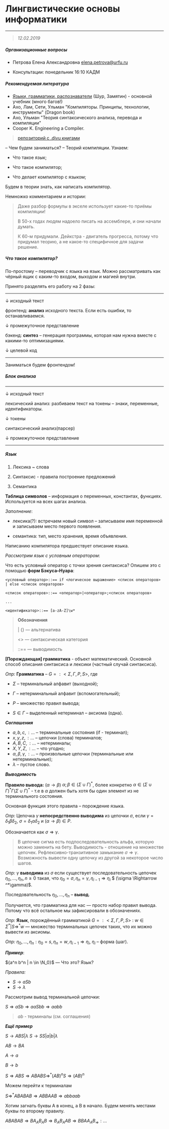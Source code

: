 # Лингвистические основы информатики

***

> *12.02.2019* 

##### Организационные вопросы

* Петрова Елена Александровна [elena.petrova@urfu.ru](mailto:elena.petrova@urfu.ru)

* Консультации: понедельник 16:10 КАДМ

##### Рекомендуемая литература

  - [Языки, грамматики, распознаватели](http://kadm.imkn.urfu.ru/files/shurzam.pdf) (Шур, Замятин) - основной учебник (много багов!)
  - Ахо, Лам, Сети, Ульман "Компиляторы. Принципы, технологии, инструменты" (Dragon book)
  - Ахо, Ульман "Теория синтаксического анализа, перевода и компиляции"
  - Cooper K. Engineering a Compiler.

> [репозиторий с .djvu книгами](https://github.com/afrolovskiy/compilers_labs/tree/master/literature)

– Чем будем заниматься? – Теорий компиляции.
Узнаем:

- Что такое язык;

- Что такое компилятор;

- Что делает компилятор с языком;

Будем в теории знать, как написать компилятор.

Немножко комментарием и истории: 

>Даже разбор формулы в экселе использует какие-то приёмы компиляции! 
>
>В 50-х годах людям надоело писать на ассемблере, и они начали думать. 
>
>К 60-м придумали. Дейкстра - двигатель прогресса, потому что придумал теорию, а не какое-то специфичное для задачи решение.

##### Что такое компилятор? 

По-простому – переводчик с языка на язык. Можно рассматривать как чёрный ящик с каким-то входом, выходом и магией внутри.

Принято разделять его работу на 2 фазы: 

***

&#8595; исходный текст

фронтенд: __анализ__ исходного текста. Если есть ошибки, то останавливаемся.

&#8595; промежуточное представление

бэкенд: __синтез__ – генерация программы, которая нам нужна вместе с какими-то оптимизациями.

&#8595; целевой код

***

Заниматься будем фронтендом!

##### Блок анализа

***

&#8595; исходный текст

лексический анализ: разбиваем текст на токены – знаки, переменные, идентификаторы.

&#8595; токены

синтаксический анализ(парсер)

&#8595; промежуточное представление 

***

##### Язык 

1. Лексика ~ слова

2. Синтаксис - правила построение предложений

3. Семантика

__Таблица символов__ – информация о переменных, константах, функциях. Используется на всех шагах анализа.

_Заполнение_: 

- лексика(?): встречаем новый символ – записываем имя переменной и записываем место первого появления.

- семантика: тип, место хранения, время объявления.

Написанию компилятора предшествует описание языка.

_Рассмотрим язык с условным оператором_:

Что есть условный оператор с точки зрения синтаксиса?  Опишем это с помощью __форм Бэкуса–Нуара__:

```
<условный оператор>::== if <логическое выражение> <список операторов> | else <список операторов>

<список операторов>::== <оператор>|<оператор>;<список операторов>

...

<идентификатор>::== [a-zA-Z]\w*
```

> **Обозначения**
>
> | {} — альтернатива
>
> <> — синтаксическая категория
>
> ::== — выводимость

**[Порождающая] грамматика** - объект математический. Основной способ описания синтаксиса и лексики (частный случай синтаксиса).

_Опр:_ __Грамматика__ – $G =:<\Sigma, \Gamma, P, S>$, где

- $\Sigma$ – терминальный алфавит (выходной);

- $\Gamma$ – нетерминальный алфавит (вспомогательный);

- $P$ – множество правил вывода;

- $S \in \Gamma$ – выделенный нетерминал – аксиома (одна).

_**Соглашения**_

- $a, b, c, :…$ – терминальные состояния (if - терминал);
- $x, y, z, :…$ – цепочки (слова) терминалов;
- $A, B, C, :…$ – нетерминалы;
- $X, Y, Z, :…$ – что угодно;
- $\alpha, \beta, \gamma, :...$ – произвольные цепочки (терминальные или нетерминальные);
- $\lambda$ – пустое слово.

_**Выводимость**_ 

**Правило вывода:**  $(\alpha \rightarrow \beta)$ $\alpha;\beta \in (\Sigma \cup\Gamma)^*$, более конкретно $\alpha \in (\Sigma\cup\Gamma)^*\Gamma(\Sigma\cup\Gamma)^*$ - т.е в $\alpha$ должен быть хотя бы один элемент из не терминального состояния.

Основная функция этого правила – порождение языка.

_Опр:_ Цепочка $\gamma$ **непосредственно выводима** из цепочки $\sigma$, если $\gamma = \delta_1\beta \delta _2$, $\sigma = \delta _1 \alpha \delta _2$ и $(\alpha \rightarrow \beta) \in P$.

Обозначается как $\sigma \Rightarrow \gamma$.

> В цепочке сигма есть подпоследовательность альфа, которую можно заменить на бету. Выводимость - отношение на множестве цепочек. Рефлексивно-транзитивное замыкание $\sigma \Rightarrow \gamma.$ Возможность вывести одну цепочку из другой за некоторое число шагов.

_Опр:_ $\gamma$ **выводима** из $\sigma$ если существует последовательность цепочек $\eta_0, ..., \eta_n, n \ge 0$ такая, что $\eta _0 = \sigma, \eta _n = \gamma, \eta _{i-1} \Rightarrow \eta _i$ $ (\sigma \Rightarrow ^*\gamma)$.

Последовательность $\eta_0, ..., \eta_n$ – **вывод**.

Получается, что грамматика для нас — просто набор правил вывода. Потому что всё остальное мы зафиксировали в обозначениях.

_Опр:_ **Язык**, порождённый грамматикой $G = :<\Sigma, \Gamma, P, S>$ : ${w \in \Sigma^*|S \Rightarrow ^*w}$ — множество терминальных цепочек таких, что их можно вывести из аксиомы.

_Опр:_ $\eta_0, ..., \eta_n: \eta_0=s, \eta_n=w, \eta _{i-1} \Rightarrow \eta _i$, $\eta_i$ – форма (шаг).

_**Пример**_:

${a^n b^n | n \in \N_0}$ — Что это? Язык?

_Правила:_

- $S \rightarrow aSb$
- $S \rightarrow \lambda$

Рассмотрим вывод терминальной цепочки:

$S \Rightarrow aSb \Rightarrow aaSbb \Rightarrow aabb$

> $ab$ - терминалы (см. соглашения)

_**Ещё пример**_

$S \rightarrow ABS|\lambda$	$S \rightarrow SS|a|b|\lambda$

$AB \rightarrow BA​$

$A \rightarrow a​$

$B \rightarrow b$

$S \Rightarrow ABS \Rightarrow ABABS \Rightarrow ^* (AB)^nS \Rightarrow (AB)^n$

Можем перейти к терминалам

$S \Rightarrow ^*ABABAB \Rightarrow ABBAAB \Rightarrow abbaab$

Хотим загнать буквы А в конец, а B в начало. Будем менять местами буквы по второму правилу.

$ABABAB \Rightarrow BA_AB_AB \Rightarrow B_AB_AAB \Rightarrow BBAA_AB_ \Rightarrow :...$

# 